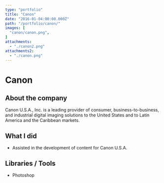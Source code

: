 ```yaml
---
type: "portfolio"
title: "Canon"
date: "2016-01-04:00:00.000Z"
path: "/portfolio/canon/"
images: [
  "canon/canon.png",
]
attachments:
  - "./canon2.png"
attachments2:
  - "./canon.png"
---
```


# Canon

## About the company
Canon U.S.A., Inc. is a leading provider of consumer, business-to-business, and industrial digital imaging solutions to the United States and to Latin America and the Caribbean markets.

## What I did
- Assisted in the development of content for Canon U.S.A.

## Libraries / Tools
- Photoshop

